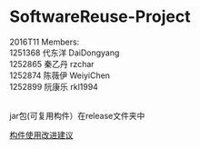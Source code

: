 # SoftwareReuse-Project
2016T11
Members:<br>
1251368  代东洋  DaiDongyang<br>
1252865  秦乙丹  rzchar<br>
1252874  陈薇伊  WeiyiChen<br>
1252899  阮康乐  rkl1994

<br> jar包(可复用构件）在release文件夹中

[构件使用改进建议](https://github.com/WeiyiChen/SoftwareReuse-Project/blob/master/doc/构件使用改进建议.md)
